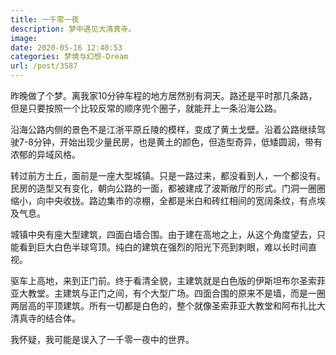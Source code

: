 ```yaml
---
title: 一千零一夜
description: 梦中遇见大清真寺。
image: 
date: 2020-05-16 12:40:53
categories: 梦境与幻想-Dream
url: /post/3587
---
```


昨晚做了个梦。离我家10分钟车程的地方居然别有洞天。路还是平时那几条路，但是只要按照一个比较反常的顺序兜个圈子，就能开上一条沿海公路。

沿海公路内侧的景色不是江浙平原丘陵的模样，变成了黄土戈壁。沿着公路继续驾驶7-8分钟，开始出现少量民房，也是黄土的颜色，但造型奇异，低矮圆润，带有浓郁的异域风格。

转过前方土丘，面前是一座大型城镇。只是一路过来，都没看到人，一个都没有。民房的造型又有变化，朝向公路的一面，都被建成了波斯敞厅的形式。门洞一圈圈缩小，向中央收拢。路边集市的凉棚，全都是米白和砖红相间的宽阔条纹，有点埃及气息。

城镇中央有座大型建筑，四面白墙合围。由于建在高地之上，从这个角度望去，只能看到巨大白色半球穹顶。纯白的建筑在强烈的阳光下亮到刺眼，难以长时间直视。

驱车上高地，来到正门前。终于看清全貌，主建筑就是白色版的伊斯坦布尔圣索菲亚大教堂。主建筑与正门之间，有个大型广场。四面合围的原来不是墙，而是一圈两层高的平顶建筑。所有一切都是白色的，整个就像圣索菲亚大教堂和阿布扎比大清真寺的结合体。

我怀疑，我可能是误入了一千零一夜中的世界。